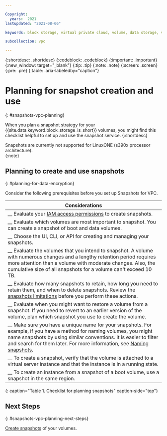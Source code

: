 ```yaml
---

Copyright:
  years:  2021
lastupdated: "2021-08-06"

keywords: block storage, virtual private cloud, volume, data storage, virtual server instance, instance, snapshots

subcollection: vpc

---
```


{:shortdesc: .shortdesc}
{:codeblock: .codeblock}
{:important: .important}
{:new_window: target="_blank"}
{:tip: .tip}
{:note: .note}
{:screen: .screen}
{:pre: .pre}
{:table: .aria-labeledby="caption"}

# Planning for snapshot creation and use
{: #snapshots-vpc-planning}

When you plan a snapshot strategy for your {{site.data.keyword.block_storage_is_short}} volumes, you might find this checklist helpful to set up and use the snapshot service.
{:shortdesc}

Snapshots are currently not supported for LinuxONE (s390x processor architecture).  
{:note}

## Planning to create and use snapshots
{: #planning-for-data-encryption}

Consider the following prerequisites before you set up Snapshots for VPC.

| Considerations |
|-------------------|
| __ Evaluate your [IAM access permissions](/docs/vpc?topic=vpc-snapshots-vpc-manage#snapshots-vpc-iam) to create snapshots. |
| __ Evaluate which volumes are most important to snapshot. You can create a snapshot of boot and data volumes. |
| __ Choose the UI, CLI, or API for creating and managing your snapshots. |
| __ Evaluate the volumes that you intend to snapshot. A volume with numerous changes and a lengthy retention period requires more attention than a volume with moderate changes. Also, the cumulative size of all snapshots for a volume can't exceed 10 TB. |
| __ Evaluate how many snapshots to retain, how long you need to retain them, and when to delete snapshots. Review the [snapshots limitations](/docs/vpc?topic=vpc-snapshots-vpc-about#snapshots-vpc-limitations) before you perform these actions. |
| __ Evaluate when you might want to restore a volume from a snapshot. If you need to revert to an earlier version of the volume, plan which snapshot you use to create the volume. |
| __ Make sure you have a unique name for your snapshots. For example, if you have a method for naming volumes, you might name snapshots by using similar conventions. It is easier to filter and search for them later. For more information, see [Naming snapshots](/docs/vpc?topic=vpc-snapshots-vpc-manage#snapshots-vpc-naming). |
| __ To create a snapshot, verify that the volume is attached to a virtual server instance and that the instance is in a running state.|
| __ To create an instance from a snapshot of a boot volume, use a snapshot in the same region. |

{: caption="Table 1. Checklist for planning snapshots" caption-side="top"}


## Next Steps
{: #snapshots-vpc-planning-next-steps}

[Create snapshots](/docs/vpc?topic=vpc-snapshots-vpc-create#snapshots-vpc-create) of your volumes.
